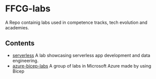 # FFCG-labs

A Repo containig labs used in competence tracks, tech evolution and academies.

## Contents

* [serverless](./serverless/README.md) A lab showcasing serverless app development and data engineering.
* [azure-bicep-labs](./azure-bicep-labs/README.md) A group of labs in Microsoft Azure made by using Bicep